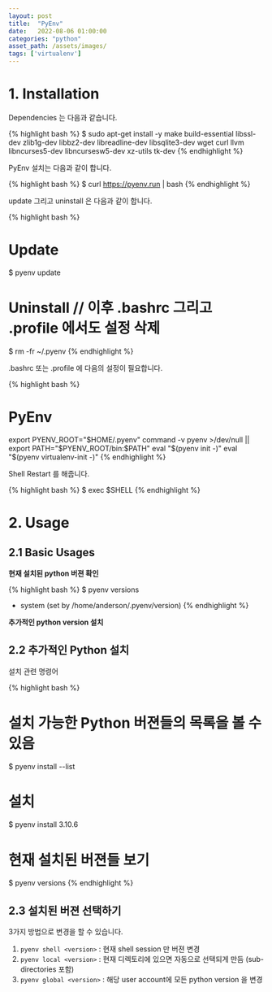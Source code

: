 ```yaml
---
layout: post
title:  "PyEnv"
date:   2022-08-06 01:00:00
categories: "python"
asset_path: /assets/images/
tags: ['virtualenv']
---
```


# 1. Installation 

Dependencies 는 다음과 같습니다.

{% highlight bash %}
$ sudo apt-get install -y make build-essential libssl-dev zlib1g-dev libbz2-dev libreadline-dev libsqlite3-dev wget curl llvm libncurses5-dev libncursesw5-dev xz-utils tk-dev
{% endhighlight %}

PyEnv 설치는 다음과 같이 합니다. 

{% highlight bash %}
$ curl https://pyenv.run | bash
{% endhighlight %}

update 그리고 uninstall 은 다음과 같이 합니다.

{% highlight bash %}
# Update
$ pyenv update

# Uninstall // 이후 .bashrc 그리고 .profile 에서도 설정 삭제
$ rm -fr ~/.pyenv
{% endhighlight %}

.bashrc 또는 .profile 에 다음의 설정이 필요합니다.

{% highlight bash %}
# PyEnv
export PYENV_ROOT="$HOME/.pyenv"
command -v pyenv >/dev/null || export PATH="$PYENV_ROOT/bin:$PATH"
eval "$(pyenv init -)"
eval "$(pyenv virtualenv-init -)"
{% endhighlight %}

Shell Restart 를 해줍니다. 

{% highlight bash %}
$ exec $SHELL
{% endhighlight %}

# 2. Usage

## 2.1 Basic Usages

**현재 설치된 python 버젼 확인**

{% highlight bash %}
$ pyenv versions
* system (set by /home/anderson/.pyenv/version)
{% endhighlight %}

**추가적인 python version 설치**

## 2.2 추가적인 Python 설치

설치 관련 명령어

{% highlight bash %}
# 설치 가능한 Python 버젼들의 목록을 볼 수 있음
$ pyenv install --list 

# 설치
$ pyenv install 3.10.6

# 현재 설치된 버젼들 보기
$ pyenv versions
{% endhighlight %}

## 2.3 설치된 버젼 선택하기

3가지 방법으로 변경을 할 수 있습니다. 

1. `pyenv shell <version>` : 현재 shell session 만 버젼 변경
2. `pyenv local <version>` : 현재 디렉토리에 있으면 자동으로 선택되게 만듬 (sub-directories 포함)
3. `pyenv global <version>` : 해당 user account에 모든 python version 을 변경
